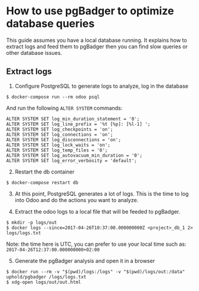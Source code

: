 <!--
This file has been generated with 'invoke project.sync'.
Do not modify. Any manual change will be lost.
Please propose your modification on
https://github.com/camptocamp/odoo-template instead.
-->
# How to use pgBadger to optimize database queries

This guide assumes you have a local database running.
It explains how to extract logs and feed them to pgBadger then you can find slow queries or other database issues.

## Extract logs

1. Configure PostgreSQL to generate logs to analyze, log in the database

  ```
  $ docker-compose run --rm odoo psql
  ```
  And run the following `ALTER SYSTEM` commands:

  ```
  ALTER SYSTEM SET log_min_duration_statement = '0';
  ALTER SYSTEM SET log_line_prefix = '%t [%p]: [%l-1] ';
  ALTER SYSTEM SET log_checkpoints = 'on';
  ALTER SYSTEM SET log_connections = 'on';
  ALTER SYSTEM SET log_disconnections = 'on';
  ALTER SYSTEM SET log_lock_waits = 'on';
  ALTER SYSTEM SET log_temp_files = '0';
  ALTER SYSTEM SET log_autovacuum_min_duration = '0';
  ALTER SYSTEM SET log_error_verbosity = 'default';
  ```

2. Restart the db container

  ```
  $ docker-compose restart db
  ```

3. At this point, PostgreSQL generates a lot of logs. This is the time to log into Odoo and do the actions you want to analyze.

4. Extract the odoo logs to a local file that will be feeded to pgBadger.

  ```
  $ mkdir -p logs/out
  $ docker logs --since=2017-04-26T10:37:00.000000000Z <project>_db_1 2> logs/logs.txt
  ```
  Note: the time here is UTC, you can prefer to use your local time such as: `2017-04-26T12:37:00.000000000+02:00`

5. Generate the pgBadger analysis and open it in a browser

  ```
  $ docker run --rm -v "$(pwd)/logs:/logs" -v "$(pwd)/logs/out:/data" uphold/pgbadger /logs/logs.txt
  $ xdg-open logs/out/out.html
  ```
